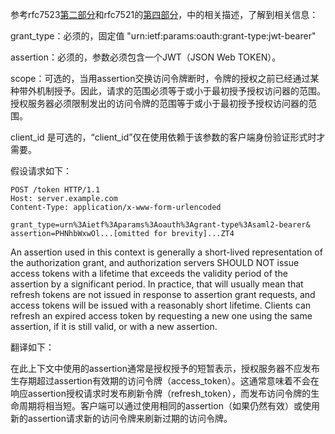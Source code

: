 参考rfc7523[第二部分](https://datatracker.ietf.org/doc/html/rfc7523#section-2.1)和rfc7521的[第四部分](https://datatracker.ietf.org/doc/html/rfc7521#section-4.1)，中的相关描述，了解到相关信息：

grant_type：必须的，固定值 "urn:ietf:params:oauth:grant-type:jwt-bearer"

assertion：必须的，参数必须包含一个JWT（JSON Web TOKEN）。

scope：可选的，当用assertion交换访问令牌断时，令牌的授权之前已经通过某种带外机制授予。因此，请求的范围必须等于或小于最初授予授权访问器的范围。授权服务器必须限制发出的访问令牌的范围等于或小于最初授予授权访问器的范围。

client_id 是可选的，“client_id”仅在使用依赖于该参数的客户端身份验证形式时才需要。

假设请求如下：

```http
POST /token HTTP/1.1
Host: server.example.com
Content-Type: application/x-www-form-urlencoded

grant_type=urn%3Aietf%3Aparams%3Aoauth%3Agrant-type%3Asaml2-bearer&
assertion=PHNhbWxwOl...[omitted for brevity]...ZT4
```

An assertion used in this context is generally a short-lived representation of the authorization grant, and authorization servers SHOULD NOT issue access tokens with a lifetime that exceeds the validity period of the assertion by a significant period.  In practice, that will usually mean that refresh tokens are not issued in response to assertion grant requests, and access tokens will be issued with a reasonably short lifetime.  Clients can refresh an expired access token by requesting a new one using the same assertion, if it is still valid, or with a new assertion.

翻译如下：

在此上下文中使用的assertion通常是授权授予的短暂表示，授权服务器不应发布生存期超过assertion有效期的访问令牌（access_token）。这通常意味着不会在响应assertion授权请求时发布刷新令牌（refresh_token），而发布访问令牌的生命周期将相当短。客户端可以通过使用相同的assertion（如果仍然有效）或使用新的assertion请求新的访问令牌来刷新过期的访问令牌。